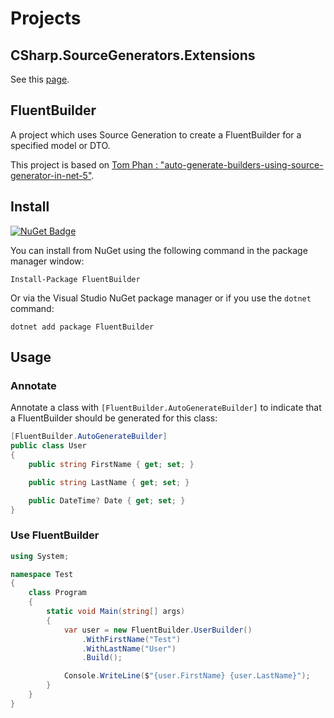 # Projects

## CSharp.SourceGenerators.Extensions
See this [page](https://github.com/StefH/FluentBuilder/tree/main/src-extensions).

## FluentBuilder
A project which uses Source Generation to create a FluentBuilder for a specified model or DTO.

This project is based on [Tom Phan : "auto-generate-builders-using-source-generator-in-net-5"](https://justsimplycode.com/2020/12/06/auto-generate-builders-using-source-generator-in-net-5/).

## Install
[![NuGet Badge](https://buildstats.info/nuget/FluentBuilder)](https://www.nuget.org/packages/FluentBuilder)

You can install from NuGet using the following command in the package manager window:

`Install-Package FluentBuilder`

Or via the Visual Studio NuGet package manager or if you use the `dotnet` command:

`dotnet add package FluentBuilder`

## Usage
### Annotate
Annotate a class with `[FluentBuilder.AutoGenerateBuilder]` to indicate that a FluentBuilder should be generated for this class:
``` c#
[FluentBuilder.AutoGenerateBuilder]
public class User
{
    public string FirstName { get; set; }

    public string LastName { get; set; }

    public DateTime? Date { get; set; }
}
```

### Use FluentBuilder
``` c#
using System;

namespace Test
{
    class Program
    {
        static void Main(string[] args)
        {
            var user = new FluentBuilder.UserBuilder()
                .WithFirstName("Test")
                .WithLastName("User")
                .Build();

            Console.WriteLine($"{user.FirstName} {user.LastName}");
        }
    }
}
```
